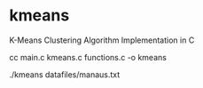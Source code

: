 # kmeans
K-Means Clustering Algorithm Implementation in C

cc main.c kmeans.c functions.c -o kmeans

./kmeans datafiles/manaus.txt

